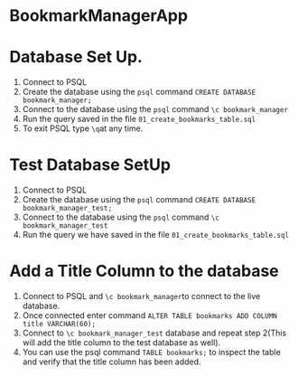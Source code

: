 # BookmarkManagerApp

# Database Set Up.

1. Connect to PSQL
2. Create the database using the `psql` command `CREATE DATABASE bookmark_manager;`
3. Connect to the database using the `psql` command `\c bookmark_manager`
4. Run the query saved in the file `01_create_bookmarks_table.sql`
5. To exit PSQL type `\q`at any time.

# Test Database SetUp

1. Connect to PSQL
2. Create the database using the `psql` command `CREATE DATABASE bookmark_manager_test;`
3. Connect to the database using the `psql` command `\c bookmark_manager_test`
4. Run the query we have saved in the file `01_create_bookmarks_table.sql`

# Add a Title Column to the database

1. Connect to PSQL and `\c bookmark_manager`to connect to the live database.
2. Once connected enter command `ALTER TABLE bookmarks ADD COLUMN title VARCHAR(60);`
3. Connect to `\c bookmark_manager_test` database and repeat step 2(This will add the title column to the test database as well).
4. You can use the psql command `TABLE bookmarks;` to inspect the table and verify that the title column has been added.